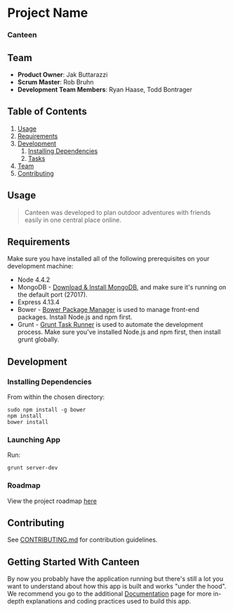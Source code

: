 # Project Name

### Canteen

## Team

  - __Product Owner__: Jak Buttarazzi
  - __Scrum Master__: Rob Bruhn
  - __Development Team Members__: Ryan Haase, Todd Bontrager

## Table of Contents

1. [Usage](#Usage)
1. [Requirements](#requirements)
1. [Development](#development)
    1. [Installing Dependencies](#installing-dependencies)
    1. [Tasks](#tasks)
1. [Team](#team)
1. [Contributing](#contributing)

## Usage

> Canteen was developed to plan outdoor adventures with friends easily in one central place online.

## Requirements

 Make sure you have installed all of the following prerequisites on your development machine:

* Node 4.4.2
* MongoDB - [Download & Install MongoDB](http://www.mongodb.org/downloads), and make sure it's running on the default port (27017).
* Express 4.13.4
* Bower - [Bower Package Manager](http://bower.io/) is used to manage front-end packages. Install Node.js and npm first.
* Grunt - [Grunt Task Runner](http://gruntjs.com/) is used to automate the development process. Make sure you've installed Node.js and npm first, then install grunt globally.

## Development

### Installing Dependencies

From within the chosen directory:

```
sudo npm install -g bower
npm install
bower install
```

### Launching App

Run:

```
grunt server-dev
```

### Roadmap

View the project roadmap [here](https://github.com/CanteenApp/Canteen/issues)


## Contributing

See [CONTRIBUTING.md](CONTRIBUTING.md) for contribution guidelines.

## Getting Started With Canteen

By now you probably have the application running but there's still a lot you want to understand about how this app is built and works "under the hood". We recommend you go to the additional [Documentation](DOCUMENTATION.md) page for more in-depth explanations and coding practices used to build this app.
